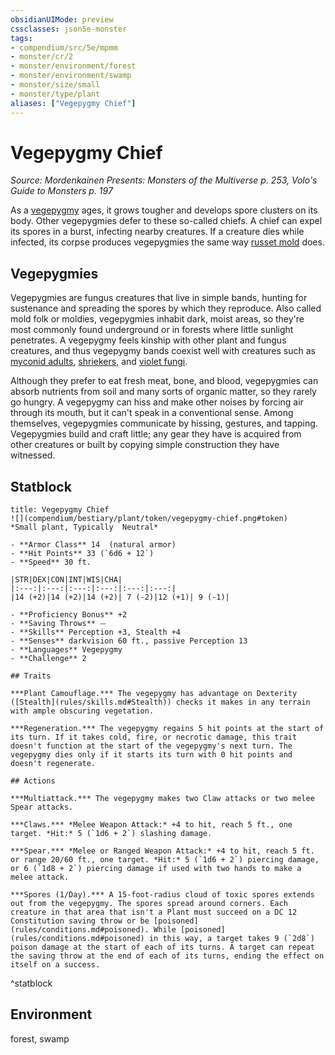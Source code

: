 ```yaml
---
obsidianUIMode: preview
cssclasses: json5e-monster
tags:
- compendium/src/5e/mpmm
- monster/cr/2
- monster/environment/forest
- monster/environment/swamp
- monster/size/small
- monster/type/plant
aliases: ["Vegepygmy Chief"]
---
```

# Vegepygmy Chief
*Source: Mordenkainen Presents: Monsters of the Multiverse p. 253, Volo's Guide to Monsters p. 197*  

As a [vegepygmy](vegepygmy-mpmm.md) ages, it grows tougher and develops spore clusters on its body. Other vegepygmies defer to these so-called chiefs. A chief can expel its spores in a burst, infecting nearby creatures. If a creature dies while infected, its corpse produces vegepygmies the same way [russet mold](russet-mold-vgm.md) does.

## Vegepygmies

Vegepygmies are fungus creatures that live in simple bands, hunting for sustenance and spreading the spores by which they reproduce. Also called mold folk or moldies, vegepygmies inhabit dark, moist areas, so they're most commonly found underground or in forests where little sunlight penetrates. A vegepygmy feels kinship with other plant and fungus creatures, and thus vegepygmy bands coexist well with creatures such as [myconid adults](myconid-adult.md), [shriekers](shrieker.md), and [violet fungi](violet-fungus.md).

Although they prefer to eat fresh meat, bone, and blood, vegepygmies can absorb nutrients from soil and many sorts of organic matter, so they rarely go hungry. A vegepygmy can hiss and make other noises by forcing air through its mouth, but it can't speak in a conventional sense. Among themselves, vegepygmies communicate by hissing, gestures, and tapping. Vegepygmies build and craft little; any gear they have is acquired from other creatures or built by copying simple construction they have witnessed.

## Statblock

```ad-statblock
title: Vegepygmy Chief
![](compendium/bestiary/plant/token/vegepygmy-chief.png#token)
*Small plant, Typically  Neutral*

- **Armor Class** 14  (natural armor)
- **Hit Points** 33 (`6d6 + 12`)
- **Speed** 30 ft.

|STR|DEX|CON|INT|WIS|CHA|
|:---:|:---:|:---:|:---:|:---:|:---:|
|14 (+2)|14 (+2)|14 (+2)| 7 (-2)|12 (+1)| 9 (-1)|

- **Proficiency Bonus** +2
- **Saving Throws** ⏤
- **Skills** Perception +3, Stealth +4
- **Senses** darkvision 60 ft., passive Perception 13
- **Languages** Vegepygmy
- **Challenge** 2

## Traits

***Plant Camouflage.*** The vegepygmy has advantage on Dexterity ([Stealth](rules/skills.md#Stealth)) checks it makes in any terrain with ample obscuring vegetation.

***Regeneration.*** The vegepygmy regains 5 hit points at the start of its turn. If it takes cold, fire, or necrotic damage, this trait doesn't function at the start of the vegepygmy's next turn. The vegepygmy dies only if it starts its turn with 0 hit points and doesn't regenerate.

## Actions

***Multiattack.*** The vegepygmy makes two Claw attacks or two melee Spear attacks.

***Claws.*** *Melee Weapon Attack:* +4 to hit, reach 5 ft., one target. *Hit:* 5 (`1d6 + 2`) slashing damage.

***Spear.*** *Melee or Ranged Weapon Attack:* +4 to hit, reach 5 ft. or range 20/60 ft., one target. *Hit:* 5 (`1d6 + 2`) piercing damage, or 6 (`1d8 + 2`) piercing damage if used with two hands to make a melee attack.

***Spores (1/Day).*** A 15-foot-radius cloud of toxic spores extends out from the vegepygmy. The spores spread around corners. Each creature in that area that isn't a Plant must succeed on a DC 12 Constitution saving throw or be [poisoned](rules/conditions.md#poisoned). While [poisoned](rules/conditions.md#poisoned) in this way, a target takes 9 (`2d8`) poison damage at the start of each of its turns. A target can repeat the saving throw at the end of each of its turns, ending the effect on itself on a success.
```
^statblock

## Environment

forest, swamp